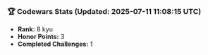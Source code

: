 ### 🏆 Codewars Stats (Updated: 2025-07-11 11:08:15 UTC)

- **Rank:** 8 kyu
- **Honor Points:** 3
- **Completed Challenges:** 1
